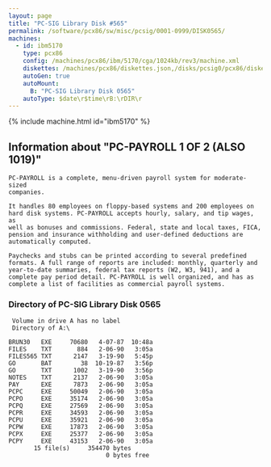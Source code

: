 ```yaml
---
layout: page
title: "PC-SIG Library Disk #565"
permalink: /software/pcx86/sw/misc/pcsig/0001-0999/DISK0565/
machines:
  - id: ibm5170
    type: pcx86
    config: /machines/pcx86/ibm/5170/cga/1024kb/rev3/machine.xml
    diskettes: /machines/pcx86/diskettes.json,/disks/pcsig0/pcx86/diskettes.json
    autoGen: true
    autoMount:
      B: "PC-SIG Library Disk 0565"
    autoType: $date\r$time\rB:\rDIR\r
---
```


{% include machine.html id="ibm5170" %}

## Information about "PC-PAYROLL 1 OF 2 (ALSO 1019)"

    PC-PAYROLL is a complete, menu-driven payroll system for moderate-sized
    companies.
    
    It handles 80 employees on floppy-based systems and 200 employees on
    hard disk systems. PC-PAYROLL accepts hourly, salary, and tip wages, as
    well as bonuses and commissions. Federal, state and local taxes, FICA,
    pension and insurance withholding and user-defined deductions are
    automatically computed.
    
    Paychecks and stubs can be printed according to several predefined
    formats. A full range of reports are included: monthly, quarterly and
    year-to-date summaries, federal tax reports (W2, W3, 941), and a
    complete pay period detail. PC-PAYROLL is well organized, and has as
    complete a list of facilities as commercial payroll systems.

### Directory of PC-SIG Library Disk 0565

     Volume in drive A has no label
     Directory of A:\

    BRUN30   EXE     70680   4-07-87  10:48a
    FILES    TXT       884   2-06-90   3:05a
    FILES565 TXT      2147   3-19-90   5:45p
    GO       BAT        38  10-19-87   3:56p
    GO       TXT      1002   3-19-90   3:56p
    NOTES    TXT      2137   2-06-90   3:05a
    PAY      EXE      7873   2-06-90   3:05a
    PCPC     EXE     50049   2-06-90   3:05a
    PCPO     EXE     35174   2-06-90   3:05a
    PCPQ     EXE     27569   2-06-90   3:05a
    PCPR     EXE     34593   2-06-90   3:05a
    PCPU     EXE     35921   2-06-90   3:05a
    PCPW     EXE     17873   2-06-90   3:05a
    PCPX     EXE     25377   2-06-90   3:05a
    PCPY     EXE     43153   2-06-90   3:05a
           15 file(s)     354470 bytes
                               0 bytes free
